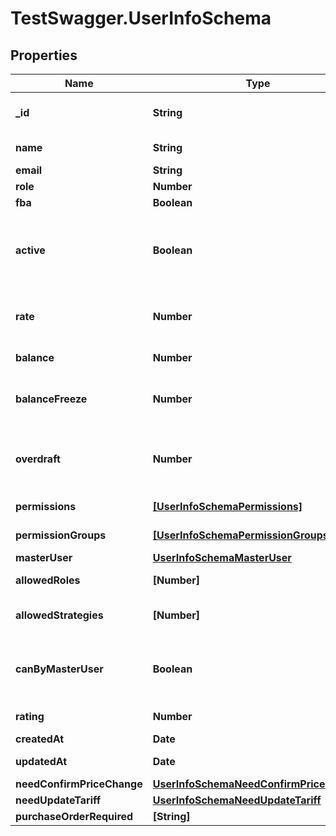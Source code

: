 # TestSwagger.UserInfoSchema

## Properties

Name | Type | Description | Notes
------------ | ------------- | ------------- | -------------
**_id** | **String** | GUID пользователя в БД. | [optional] 
**name** | **String** | Имя пользователя. | 
**email** | **String** | email | [optional] 
**role** | **Number** |  | [optional] 
**fba** | **Boolean** | Флаг fba. | [optional] 
**active** | **Boolean** | Если истина - пользователь активен. Если нет - заблокирован админом. | [optional] 
**rate** | **Number** | Ставка, по который оплачивается сотрудник. | [optional] 
**balance** | **Number** | Баланс пользователя. | [optional] 
**balanceFreeze** | **Number** | Замороженная при оплате ордера сумма.. | [optional] 
**overdraft** | **Number** | Сумма на которую может уходить в минус пользователь. | [optional] 
**permissions** | [**[UserInfoSchemaPermissions]**](UserInfoSchemaPermissions.md) | Массив permission-ов. | [optional] 
**permissionGroups** | [**[UserInfoSchemaPermissionGroups]**](UserInfoSchemaPermissionGroups.md) | Массив групп permission-ов. | [optional] 
**masterUser** | [**UserInfoSchemaMasterUser**](UserInfoSchemaMasterUser.md) |  | [optional] 
**allowedRoles** | **[Number]** | Массив массив ролей. | [optional] 
**allowedStrategies** | **[Number]** | Массив доступных стратегий. | [optional] 
**canByMasterUser** | **Boolean** | Может ли данный пользователь быть мастер юзером. | [optional] 
**rating** | **Number** | Рейтинг пользователя. | [optional] 
**createdAt** | **Date** | Дата создания | [optional] 
**updatedAt** | **Date** | Дата изменения | [optional] 
**needConfirmPriceChange** | [**UserInfoSchemaNeedConfirmPriceChange**](UserInfoSchemaNeedConfirmPriceChange.md) |  | [optional] 
**needUpdateTariff** | [**UserInfoSchemaNeedUpdateTariff**](UserInfoSchemaNeedUpdateTariff.md) |  | [optional] 
**purchaseOrderRequired** | **[String]** |  | [optional] 



